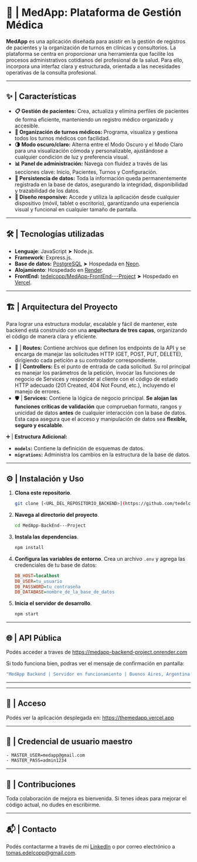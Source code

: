 # **🏥 | MedApp: Plataforma de Gestión Médica**

**MedApp** es una aplicación diseñada para asistir en la gestión de registros de pacientes y la organización de turnos en clínicas y consultorios. La plataforma se centra en proporcionar una herramienta que facilite los procesos administrativos cotidianos del profesional de la salud. Para ello, incorpora una interfaz clara y estructurada, orientada a las necesidades operativas de la consulta profesional.

---

## **✨ | Características**

- **📋 Gestión de pacientes:** Crea, actualiza y elimina perfiles de pacientes de forma eficiente, manteniendo un registro médico organizado y accesible.
- **📅 Organización de turnos médicos:** Programa, visualiza y gestiona todos los turnos médicos con facilidad.
- **🌗 Modo oscuro/claro:** Alterna entre el Modo Oscuro y el Modo Claro para una visualización cómoda y personalizable, ajustándose a cualquier condición de luz y preferencia visual.
- **📊 Panel de administración:** Navega con fluidez a través de las secciones clave: Inicio, Pacientes, Turnos y Configuración.
- **💾 Persistencia de datos:** Toda la información queda permanentemente registrada en la base de datos, asegurando la integridad, disponibilidad y trazabilidad de los datos.
- **📱 Diseño responsive:** Accede y utiliza la aplicación desde cualquier dispositivo (móvil, tablet o escritorio), garantizando una experiencia visual y funcional en cualquier tamaño de pantalla.
  
---

## 🛠️ | **Tecnologías utilizadas**
* **Lenguaje**: JavaScript ➤ Node.js.
* **Framework**: Express.js.
* **Base de datos:** [PostgreSQL](https://www.postgresql.org/) ➤ Hospedada en [Neon](https://neon.tech/).
* **Alojamiento**: Hospedado en [Render](https://render.com/).
* **FrontEnd:** [tedelcopp/MedApp-FrontEnd---Project](https://github.com/tedelcopp/MedApp-FrontEnd---Project) ➤ Hospedado en [Vercel](https://vercel.com/).

---

## 🏗️ | **Arquitectura del Proyecto**

Para lograr una estructura modular, escalable y fácil de mantener, este backend está construido con una **arquitectura de tres capas**, organizando el código de manera clara y eficiente.

* 🚦 | **Routes:**  Contiene archivos que definen los endpoints de la API y se encarga de manejar las solicitudes HTTP (GET, POST, PUT, DELETE), dirigiendo cada petición a su controlador correspondiente.
* 🧠 | **Controllers:** Es el punto de entrada de cada solicitud. Su rol principal es manejar los parámetros de la petición, invocar las funciones de negocio de Services y responder al cliente con el código de estado HTTP adecuado (201 Created, 404 Not Found, etc.), incluyendo el manejo de errores.
* 🛡️ | **Services:** Contiene la lógica de negocio principal. **Se alojan las funciones críticas de validación** que comprueban formato, rangos y unicidad de datos **antes** de cualquier interacción con la base de datos. Esta capa asegura que el acceso y manipulación de datos sea **flexible, seguro y escalable**.
  
➕ | **Estructura Adicional:**
* **`models`:** Contiene la definición de esquemas de datos.
* **`migrations`:** Administra los cambios en la estructura de la base de datos.
---

## ⚙️ | **Instalación y Uso**

1.  **Clona este repositorio**.
    ```bash
    git clone [<URL_DEL_REPOSITORIO_BACKEND>](https://github.com/tedelcopp/MedApp-BackEnd---Project.git)
    ```

2.  **Navega al directorio del proyecto**.
    ```bash
    cd MedApp-BackEnd---Project
    ```

3.  **Instala las dependencias**.
    ```bash
    npm install
    ```

4.  **Configura las variables de entorno**.
    Crea un archivo `.env` y agrega las credenciales de tu base de datos:
    ```ini
    DB_HOST=localhost
    DB_USER=tu_usuario
    DB_PASSWORD=tu_contraseña
    DB_DATABASE=nombre_de_la_base_de_datos
    ```

5.  **Inicia el servidor de desarrollo**.
    ```bash
    npm start
    ```
---
## 🌐 | **API Pública**

Podés acceder a traves de https://medapp-backend-project.onrender.com

Si todo funciona bien, podras ver el mensaje de confirmación en pantalla:  

  ```bash
"MedApp Backend | Servidor en funcionamiento | Buenos Aires, Argentina."
 ```
---

---
## 🚀 | **Acceso**

Podés ver la aplicación desplegada en: https://themedapp.vercel.app

---

## 🔑 | **Credencial de usuario maestro**
  ```bash
- MASTER_USER=medapp@gmail.com
- MASTER_PASS=admin1234
 ```
---

## 🤝 | **Contribuciones**

Toda colaboración de mejora es bienvenida. Si tenes ideas para mejorar el código actual, no dudes en escribirme.

---

## 📬 | **Contacto**

Podés contactarme a través de mi [LinkedIn](https://www.linkedin.com/in/edelcopp/) o por correo electrónico a [tomas.edelcopp@gmail.com](mailto:tomas.edelcopp@gmail.com).
